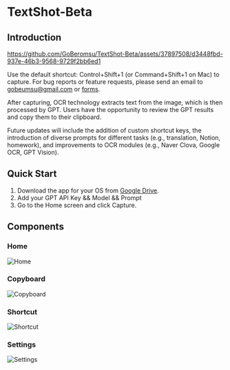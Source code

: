 # TextShot-Beta

## Introduction
https://github.com/GoBeromsu/TextShot-Beta/assets/37897508/d3448fbd-937e-46b3-9568-9729f2bb6ed1

Use the default shortcut: Control+Shift+1 (or Command+Shift+1 on Mac) to capture.
For bug reports or feature requests, please send an email to gobeumsu@gmail.com or [forms](https://forms.gle/MSAt3y6c7nBLxFjy6).

After capturing, OCR technology extracts text from the image, which is then processed by GPT. Users have the opportunity to review the GPT results and copy them to their clipboard.

Future updates will include the addition of custom shortcut keys, the introduction of diverse prompts for different tasks (e.g., translation, Notion, homework), and improvements to OCR modules (e.g., Naver Clova, Google OCR, GPT Vision).

## Quick Start
1. Download the app for your OS from [Google Drive](https://drive.google.com/drive/folders/1CACY_35oqzdk2q8TciWza9pKyxgLaCgL?usp=sharing).
2. Add your GPT API Key && Model && Prompt
4. Go to the Home screen and click Capture.

## Components
### Home
![Home](https://github.com/GoBeromsu/TextShot-Beta/assets/37897508/81c35c69-4272-40d7-8a91-58f9ee5a2d97)
### Copyboard
![Copyboard](https://github.com/GoBeromsu/TextShot-Beta/assets/37897508/b9ca0c98-41aa-464e-9a67-4fc163923516)
### Shortcut
![Shortcut](https://github.com/GoBeromsu/TextShot-Beta/assets/37897508/61b59894-622b-4994-9d36-f243198a25bb)
### Settings
![Settings](https://github.com/GoBeromsu/TextShot-Beta/assets/37897508/fe260e9d-bb58-48af-988c-734a427a6d8a)
